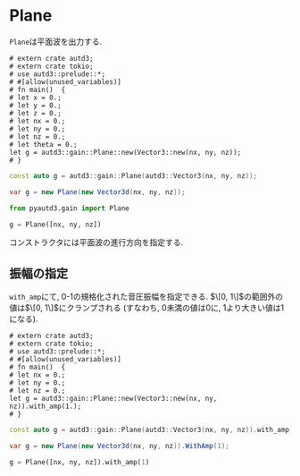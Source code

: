 # Plane

`Plane`は平面波を出力する.

```rust,edition2021
# extern crate autd3;
# extern crate tokio;
# use autd3::prelude::*;
# #[allow(unused_variables)]
# fn main()  {
# let x = 0.;
# let y = 0.;
# let z = 0.;
# let nx = 0.;
# let ny = 0.;
# let nz = 0.;
# let theta = 0.;
let g = autd3::gain::Plane::new(Vector3::new(nx, ny, nz));
# }
```

```cpp
const auto g = autd3::gain::Plane(autd3::Vector3(nx, ny, nz));
```

```cs
var g = new Plane(new Vector3d(nx, ny, nz));
```

```python
from pyautd3.gain import Plane

g = Plane([nx, ny, nz])
```

コンストラクタには平面波の進行方向を指定する.

## 振幅の指定

`with_amp`にて, 0-1の規格化された音圧振幅を指定できる.
$\[0, 1\]$の範囲外の値は$\[0, 1\]$にクランプされる (すなわち, $0$未満の値は$0$に, $1$より大きい値は$1$になる).

```rust,edition2021
# extern crate autd3;
# extern crate tokio;
# use autd3::prelude::*;
# #[allow(unused_variables)]
# fn main()  {
# let nx = 0.;
# let ny = 0.;
# let nz = 0.;
let g = autd3::gain::Plane::new(Vector3::new(nx, ny, nz)).with_amp(1.);
# }
```

```cpp
const auto g = autd3::gain::Plane(autd3::Vector3(nx, ny, nz)).with_amp(1);
```

```cs
var g = new Plane(new Vector3d(nx, ny, nz)).WithAmp(1);
```

```python
g = Plane([nx, ny, nz]).with_amp(1)
```
